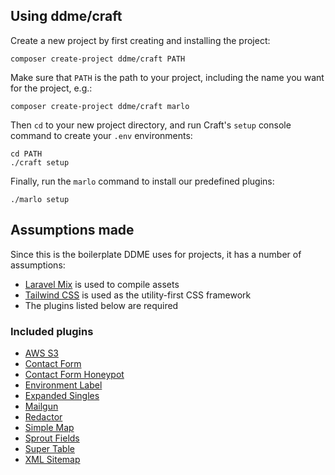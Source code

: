 ## Using ddme/craft
Create a new project by first creating and installing the project:
```
composer create-project ddme/craft PATH
```

Make sure that `PATH` is the path to your project, including the name you want for the project, e.g.:
```
composer create-project ddme/craft marlo
```

Then `cd` to your new project directory, and run Craft's `setup` console command to create your `.env` environments:
```
cd PATH
./craft setup
```

Finally, run the `marlo` command to install our predefined plugins:
```
./marlo setup
```

## Assumptions made
Since this is the boilerplate DDME uses for projects, it has a number of assumptions:
- [Laravel Mix](https://laravel.com/docs/5.6/mix) is used to compile assets
- [Tailwind CSS](https://tailwindcss.com/docs/what-is-tailwind) is used as the utility-first CSS framework
- The plugins listed below are required

### Included plugins
- [AWS S3](https://github.com/craftcms/aws-s3)
- [Contact Form](https://github.com/craftcms/contact-form)
- [Contact Form Honeypot](https://github.com/craftcms/contact-form-honeypot)
- [Environment Label](https://github.com/TopShelfCraft/Environment-Label)
- [Expanded Singles](https://github.com/verbb/expanded-singles)
- [Mailgun](https://github.com/craftcms/mailgun)
- [Redactor](https://github.com/craftcms/redactor)
- [Simple Map](https://github.com/ethercreative/simplemap)
- [Sprout Fields](https://github.com/barrelstrength/craft-sprout-fields)
- [Super Table](https://github.com/verbb/super-table)
- [XML Sitemap](https://github.com/Dolphiq/craft3-plugin-sitemap)
